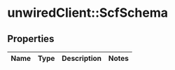 # unwiredClient::ScfSchema

## Properties
Name | Type | Description | Notes
------------ | ------------- | ------------- | -------------


